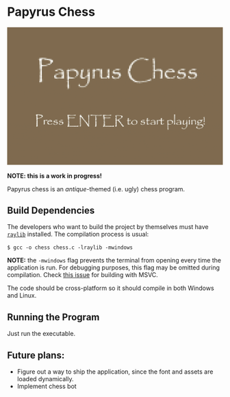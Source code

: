 # Papyrus Chess

![Menu screen](https://github.com/joaoreboucas1/papyrus_chess/blob/main/assets/menu.gif "Menu screen")

**NOTE: this is a work in progress!**

Papyrus chess is an *antique*-themed (i.e. ugly) chess program.

## Build Dependencies

The developers who want to build the project by themselves must have [`raylib`](https://www.raylib.com/index.html) installed. The compilation process is usual:

```console
$ gcc -o chess chess.c -lraylib -mwindows
```

**NOTE:** the `-mwindows` flag prevents the terminal from opening every time the application is run. For debugging purposes, this flag may be omitted during compilation. Check [this issue](https://github.com/raysan5/raylib/issues/324) for building with MSVC.

The code should be cross-platform so it should compile in both Windows and Linux.

## Running the Program

Just run the executable.

## Future plans:

- Figure out a way to ship the application, since the font and assets are loaded dynamically.
- Implement chess bot